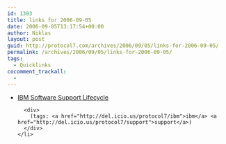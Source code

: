 ```yaml
---
id: 1303
title: links for 2006-09-05
date: 2006-09-05T13:17:54+00:00
author: Niklas
layout: post
guid: http://protocol7.com/archives/2006/09/05/links-for-2006-09-05/
permalink: /archives/2006/09/05/links-for-2006-09-05/
tags:
  - Quicklinks
cocomment_trackall:
  - 
---
```

<div class='microid-f3f09896025137fa73afdc248ed983b742f60c82'>
  <ul>
    <li>
      <div>
        <a href="http://www-306.ibm.com/software/info/supportlifecycle/">IBM Software Support Lifecycle</a>
      </div>
      
      <div>
        (tags: <a href="http://del.icio.us/protocol7/ibm">ibm</a> <a href="http://del.icio.us/protocol7/support">support</a>)
      </div>
    </li>
  </ul>
</div>